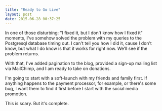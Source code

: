 ```yaml
---
title: "Ready to Go Live"
layout: post
date: 2015-06-28 00:37:25
---
```



In one of those disturbing: "I fixed it, but I don't know how I fixed it" moments, I've somehow solved the problem with my queries to the Postgresql database timing out. I can't tell you how I did it, cause I don't know, but what I do know is that it works for right now. We'll see if the problem returns. <!-- break -->

With that, I've added pagination to the blog, provided a sign-up mailing list via MailChimp, and I am ready to take on donations. 

I'm going to start with a soft-launch with my friends and family first.  If anything happens to the payment processor, for example, or there's some bug, I want them to find it first before I start with the social media promotion.  

This is scary.  But it's complete.  